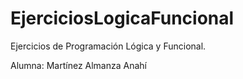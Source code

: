 # EjerciciosLogicaFuncional
Ejercicios de Programación Lógica y Funcional.

Alumna: Martínez Almanza Anahí
